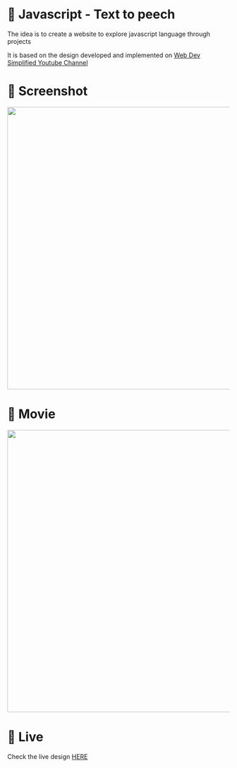 # 🎨 Javascript - Text to peech

The idea is to create a website to explore javascript language through projects 

It is based on the design developed and implemented  on [Web Dev Simplified Youtube Channel](https://www.youtube.com/watch?v=nx_k1XCaWWs)


# 📸 Screenshot
<img src="https://storage.googleapis.com/rfribeiro-javascript/ml-text-to-speech/presentation.png" width="640">


# 🎥 Movie
<img src="https://storage.googleapis.com/rfribeiro-javascript/ml-text-to-speech/presentation.gif" width="640">

# 🚀 Live

Check the live design [HERE](https://storage.googleapis.com/rfribeiro-javascript/ml-text-to-speech/index.html)